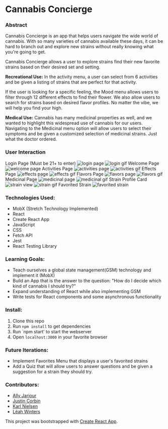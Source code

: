 # Cannabis Concierge 

### Abstract
Cannabis Concierge is an app that helps users navigate the wide world of cannabis.  With so many varieties of cannabis available these days, it can be hard to branch out and explore new strains without really knowing what you're going to get.  

Cannabis Concierge allows a user to explore strains find their new favorite strains based on their desired set and setting.  

**Recreational Use:**
In the activity menu, a user can select from 6 activities and be given a listing of strains that are perfect for that activity.

If the user is looking for a specific feeling, the Mood menu allows users to filter through 12 different effects to find their flower.  We also allow users to search for strains based on desired flavor profiles.  No matter the vibe, we will help you find your high.  

**Medical Use:**
Cannabis has many medicinal properties as well, and we wanted to highlight this widespread use of cannabis for our users.  Navigating to the Medicinal menu option will allow users to select their symptoms and be given a customized selection of medicinal strains.  Just what the doctor ordered.

### User Interaction
Login Page (Must be 21+ to enter)
![login page](/screenshots/login-page.png)
![login gif](/screenshots/login-gif.gif)
Welcome Page
![welcome page](/screenshots/welcome-page.png)
Activities Page
![activities page](/screenshots/activity-page.png)
![activities gif](/screenshots/activity.gif)
Effects Page
![effects page](/screenshots/effect-page.png)
![effects gif](/screenshots/effects.gif)
Flavors Page
![flavors page](/screenshots/flavors-page.png)
![flavors gif](/screenshots/flavor.gif)
Medicinal Page
![medicinal page](/screenshots/medical-page.png)
![medicinal gif](/screenshots/medicinal.gif)
Strain Profile Card
![strain view](/screenshots/strain-page.png)
![strain gif](/screenshots/strain-favorite.gif)
Favorited Strain
![favorited strain](/screenshots/favorite.png)


### Technologies Used:
- MobX (Stretch Technology Implemented)
- React
- Create React App
- JavaScript
- CSS
- Fetch API
- Jest
- React Testing Library

### Learning Goals:
- Teach ourselves a global state management(GSM) technology and implement it (MobX)
- Build an App that is the answer to the question: "How do I decide which kind of cannabis I should try?"
- Expand understanding of React while also implementing GSM
- Write tests for React components and some asynchronous functionality

### Install:
1. Clone this repo
1. Run `npm install` to get dependencies
1. Run `npm start' to start the webserver
1. Open `localhost:3000` in your favorite browser

### Future Iterations:
- Implement Favorites Menu that displays a user's favorited strains
- Add a Quiz that will allow users to answer questions and be given a suggestion for a strain they should try.

### Contributors:
- [Ally Jarjour](https://github.com/allyjarjour)
- [Justin Corbin](https://github.com/Corbinj22)
- [Karl Nielsen](https://github.com/karlfunhouse)
- [Léah Winters](https://github.com/LeahWinters)


This project was bootstrapped with [Create React App](https://github.com/facebook/create-react-app).
